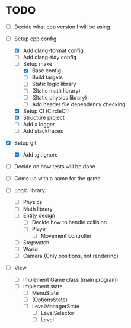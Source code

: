 # TODO

- [ ] Decide what cpp version I will be using

- [ ] Setup cpp config

  - [x] Add clang-format config
  - [ ] Add clang-tidy config
  - [ ] Setup make
    - [x] Base config
    - [ ] Build targets
    - [ ] Static logic library
    - [ ] \(Static math library\)
    - [ ] \(Static physics library\)
    - [ ] Add header file dependency checking
  - [x] Setup CI \(CircleCI\)
  - [x] Structure project
  - [ ] Add a logger
  - [ ] Add stacktraces

- [x] Setup git

  - [x] Add .gitignore

- [ ] Decide on how tests will be done

- [ ] Come up with a name for the game

- [ ] Logic library:

  - [ ] Physics
  - [ ] Math library
  - [ ] Entity design
    - [ ] Decide how to handle collision
    - [ ] Player
      - [ ] Movement controller
  - [ ] Stopwatch
  - [ ] World
  - [ ] Camera (Only positions, not rendering)

- [ ] View
  - [ ] Implement Game class (main program)
  - [ ] Implement state
    - [ ] MenuState
    - [ ] \(OptionsState\)
    - [ ] LevelManagerState
      - [ ] LevelSelector
      - [ ] Level

